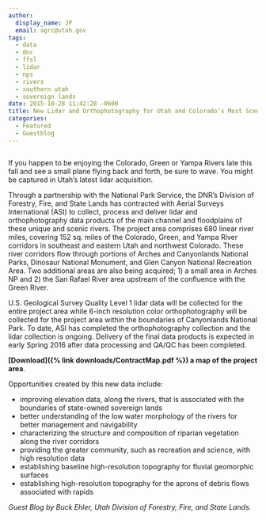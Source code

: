 ```yaml
---
author:
  display_name: JP
  email: agrc@utah.gov
tags:
  - data
  - dnr
  - ffsl
  - lidar
  - nps
  - rivers
  - southern utah
  - sovereign lands
date: 2015-10-28 11:42:28 -0600
title: New Lidar and Orthophotography for Utah and Colorado’s Most Scenic Rivers
categories:
  - Featured
  - Guestblog
---
```


<a href="{% link images/Riverlidar.png %}"><img src="{% link images/Riverlidar-300x215.png %}" alt="" title="Riverlidar" class="inline-text-left" /></a>

If you happen to be enjoying the Colorado, Green or Yampa Rivers late this fall and see a small plane flying back and forth, be sure to wave. You might be captured in Utah’s latest lidar acquisition.

Through a partnership with the National Park Service, the DNR’s Division of Forestry, Fire, and State Lands has contracted with Aerial Surveys International (ASI) to collect, process and deliver lidar and orthophotography data products of the main channel and floodplains of these unique and scenic rivers. The project area comprises 680 linear river miles, covering 152 sq. miles of the Colorado, Green, and Yampa River corridors in southeast and eastern Utah and northwest Colorado. These river corridors flow through portions of Arches and Canyonlands National Parks, Dinosaur National Monument, and Glen Canyon National Recreation Area.  Two additional areas are also being acquired; 1) a small area in Arches NP and 2) the San Rafael River area upstream of the confluence with the Green River.

U.S. Geological Survey Quality Level 1 lidar data will be collected for the entire project area while 6-inch resolution color orthophotography will be collected for the project area within the boundaries of Canyonlands National Park. To date, ASI has completed the orthophotography collection and the lidar collection is ongoing. Delivery of the final data products is expected in early Spring 2016 after data processing and QA/QC has been completed.

**[Download]({% link downloads/ContractMap.pdf %}) a map of the project area**.

Opportunities created by this new data include:

- improving elevation data, along the rivers, that is associated with the boundaries of state-owned sovereign lands
- better understanding of the low water morphology of the rivers for better management and navigability
- characterizing the structure and composition of riparian vegetation along the river corridors
- providing the greater community, such as recreation and science, with high resolution data
- establishing baseline high-resolution topography for fluvial geomorphic surfaces
- establishing high-resolution topography for the aprons of debris flows associated with rapids

_Guest Blog by Buck Ehler, Utah Division of Forestry, Fire, and State Lands._

